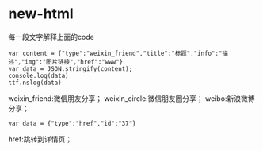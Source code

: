 
# new-html
每一段文字解释上面的code
```
var content = {"type":"weixin_friend","title":"标题","info":"描述","img":"图片链接","href":"www"}
var data = JSON.stringify(content);
console.log(data)
ttf.nslog(data)
```
weixin_friend:微信朋友分享；  weixin_circle:微信朋友圈分享；  weibo:新浪微博分享；

```
var data = {"type":"href","id":"37"}
```
href:跳转到详情页； 
